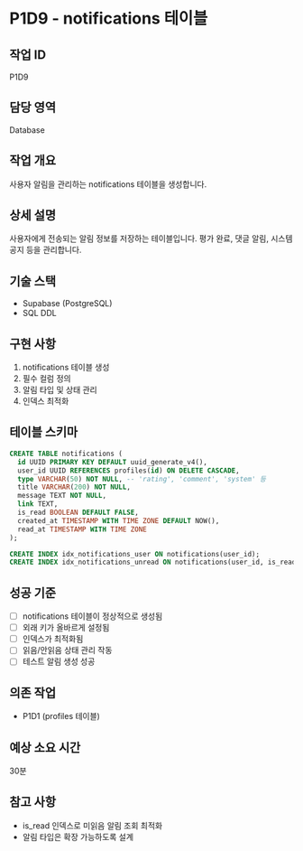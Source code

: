 # P1D9 - notifications 테이블

## 작업 ID
P1D9

## 담당 영역
Database

## 작업 개요
사용자 알림을 관리하는 notifications 테이블을 생성합니다.

## 상세 설명
사용자에게 전송되는 알림 정보를 저장하는 테이블입니다. 평가 완료, 댓글 알림, 시스템 공지 등을 관리합니다.

## 기술 스택
- Supabase (PostgreSQL)
- SQL DDL

## 구현 사항
1. notifications 테이블 생성
2. 필수 컬럼 정의
3. 알림 타입 및 상태 관리
4. 인덱스 최적화

## 테이블 스키마
```sql
CREATE TABLE notifications (
  id UUID PRIMARY KEY DEFAULT uuid_generate_v4(),
  user_id UUID REFERENCES profiles(id) ON DELETE CASCADE,
  type VARCHAR(50) NOT NULL, -- 'rating', 'comment', 'system' 등
  title VARCHAR(200) NOT NULL,
  message TEXT NOT NULL,
  link TEXT,
  is_read BOOLEAN DEFAULT FALSE,
  created_at TIMESTAMP WITH TIME ZONE DEFAULT NOW(),
  read_at TIMESTAMP WITH TIME ZONE
);

CREATE INDEX idx_notifications_user ON notifications(user_id);
CREATE INDEX idx_notifications_unread ON notifications(user_id, is_read);
```

## 성공 기준
- [ ] notifications 테이블이 정상적으로 생성됨
- [ ] 외래 키가 올바르게 설정됨
- [ ] 인덱스가 최적화됨
- [ ] 읽음/안읽음 상태 관리 작동
- [ ] 테스트 알림 생성 성공

## 의존 작업
- P1D1 (profiles 테이블)

## 예상 소요 시간
30분

## 참고 사항
- is_read 인덱스로 미읽음 알림 조회 최적화
- 알림 타입은 확장 가능하도록 설계
